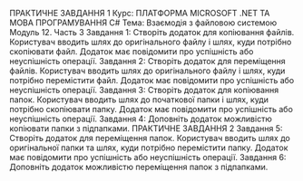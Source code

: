 ПРАКТИЧНЕ ЗАВДАННЯ
1
Курс: ПЛАТФОРМА MICROSOFT .NET
ТА МОВА ПРОГРАМУВАННЯ C#
Тема: Взаємодія з файловою системою
Модуль 12. Часть 3
Завдання 1:
Створіть додаток для копіювання файлів. Користувач вводить
шлях до оригінального файлу і шлях, куди потрібно скопіювати
файл. Додаток має повідомити про успішність або неуспішність
операції.
Завдання 2:
Створіть додаток для переміщення файлів. Користувач вводить
шлях до оригінального файлу і шлях, куди потрібно перемістити
файл. Додаток має повідомити про успішність або неуспішність
операції.
Завдання 3:
Створіть додаток для копіювання папок. Користувач вводить
шлях до початкової папки і шлях, куди потрібно скопіювати папку.
Додаток має повідомити про успішність або неуспішність
операції.
Завдання 4:
Доповніть додаток можливістю копіювати папки з підпапками.
ПРАКТИЧНЕ ЗАВДАННЯ
2
Завдання 5:
Створіть додаток для переміщення папок. Користувач вводить
шлях до оригінальної папки та шлях, куди потрібно перемістити
папку. Додаток має повідомити про успішність або неуспішність
операції.
Завдання 6:
Доповніть додаток можливістю переміщення папок з
підпапками.
